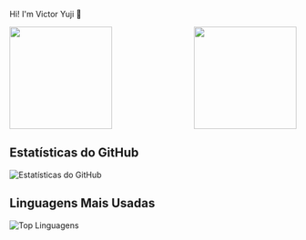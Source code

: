 Hi! I'm Victor Yuji 👋

<div>
   <img height="180em" src="https://github-readme-stats.vercel.app/api?username=VictorYJM&show_icons=true&theme=radical"/>
   <img align="right" height="180em" src="https://github-readme-stats.vercel.app/api/top-langs/?username=VictorYJM&layout=compact&theme=radical"/>
</div>

## Estatísticas do GitHub
![Estatísticas do GitHub](https://github-readme-stats.vercel.app/api?username=VictorYJM&show_icons=true&theme=radical)

## Linguagens Mais Usadas
![Top Linguagens](https://github-readme-stats.vercel.app/api/top-langs/?username=VictorYJM&layout=compact&theme=radical)
